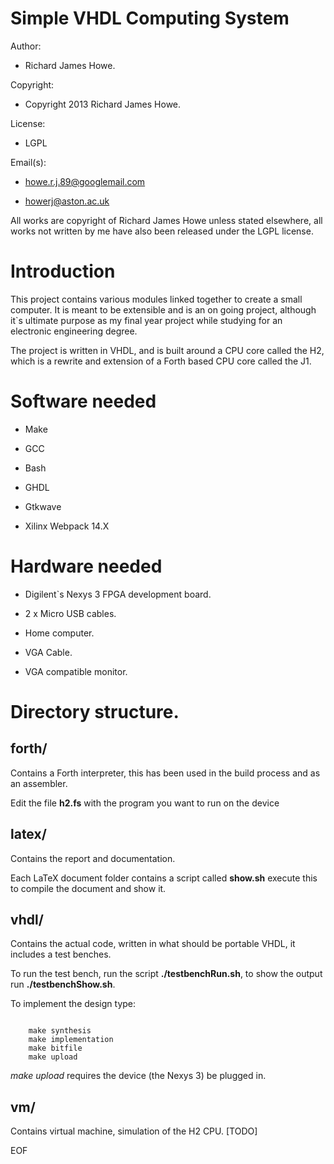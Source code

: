 Simple VHDL Computing System
============================

Author:             

* Richard James Howe.

Copyright:          

* Copyright 2013 Richard James Howe.

License:            

* LGPL

Email(s):              

* howe.r.j.89@googlemail.com

* howerj@aston.ac.uk

All works are copyright of Richard James Howe unless stated elsewhere, all
works not written by me have also been released under the LGPL license.

Introduction
============

This project contains various modules linked together to create a small
computer. It is meant to be extensible and is an on going project,
although it\`s ultimate purpose as my final year project while studying
for an electronic engineering degree.

The project is written in VHDL, and is built around a CPU core called
the H2, which is a rewrite and extension of a Forth based CPU core called
the J1.

Software needed
===============

* Make

* GCC

* Bash

* GHDL

* Gtkwave

* Xilinx Webpack 14.X

Hardware needed
===============

* Digilent\`s Nexys 3 FPGA development board.

* 2 x Micro USB cables.

* Home computer.

* VGA Cable.

* VGA compatible monitor.

Directory structure.
====================

forth/  
------

Contains a Forth interpreter, this has been used in the build process
and as an assembler.

Edit the file **h2.fs** with the program you want to run on the device

latex/  
------

Contains the report and documentation.

Each LaTeX document folder contains a script called **show.sh** execute this
to compile the document and show it.

vhdl/
-----  

Contains the actual code, written in what should be portable VHDL,
it includes a test benches.

To run the test bench, run the script **./testbenchRun.sh**, to show
the output run **./testbenchShow.sh**.

To implement the design type:

~~~

    make synthesis
    make implementation
    make bitfile
    make upload

~~~

*make upload* requires the device (the Nexys 3) be plugged in.

vm/
---   

Contains virtual machine, simulation of the H2 CPU. [TODO]


EOF
